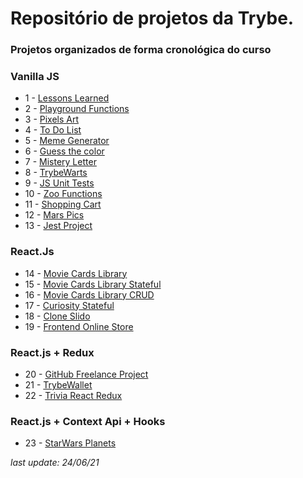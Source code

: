 # Repositório de projetos da Trybe.
### Projetos organizados de forma cronológica do curso
  
### Vanilla JS
- 1 - [Lessons Learned](https://github.com/vitilevi/trybe-projects/tree/main/Lessons-Learned)
- 2 - [Playground Functions](https://github.com/vitilevi/trybe-projects/tree/main/Playground-Functions)
- 3 - [Pixels Art](https://github.com/vitilevi/trybe-projects/tree/main/Pixels-Art)
- 4 - [To Do List](https://github.com/vitilevi/trybe-projects/tree/main/Todo-List)
- 5 - [Meme Generator](https://github.com/vitilevi/trybe-projects/tree/main/Meme-Generator)
- 6 - [Guess the color](https://github.com/vitilevi/trybe-projects/tree/main/Color-Guess)
- 7 - [Mistery Letter](https://github.com/vitilevi/trybe-projects/tree/main/Mistery-Letter)
- 8 - [TrybeWarts](https://github.com/vitilevi/trybe-projects/tree/main/TrybeWarts)
- 9 - [JS Unit Tests](https://github.com/vitilevi/trybe-projects/tree/main/Js-Unit-Tests)
- 10 - [Zoo Functions](https://github.com/vitilevi/trybe-projects/tree/main/Zoo-Functions)
- 11 - [Shopping Cart](https://github.com/vitilevi/trybe-projects/tree/main/Shopping-Cart)
- 12 - [Mars Pics](https://github.com/vitilevi/trybe-projects/tree/main/Mars-Pics)
- 13 - [Jest Project](https://github.com/vitilevi/trybe-projects/tree/main/Jest-Project)
### React.Js
- 14 - [Movie Cards Library](https://github.com/vitilevi/trybe-projects/tree/main/Movie-Cards-Library)
- 15 - [Movie Cards Library Stateful](https://github.com/vitilevi/trybe-projects/tree/main/Movie-Cards-Library-Stateful)
- 16 - [Movie Cards Library CRUD](https://github.com/vitilevi/trybe-projects/tree/main/Movie-Cards-Library-CRUD)
- 17 - [Curiosity Stateful](https://github.com/vitilevi/trybe-projects/tree/main/Curiosity-Stateful)
- 18 - [Clone Slido](https://github.com/vitilevi/trybe-projects/tree/main/Clone-Slido)
- 19 - [Frontend Online Store](https://github.com/vitilevi/trybe-projects/tree/main/FrontEnd-Online-Store)
### React.js + Redux
- 20 - [GitHub Freelance Project](https://github.com/vitilevi/githubproject)
- 21 - [TrybeWallet]()
- 22 - [Trivia React Redux](https://github.com/vitilevi/trybe-projects/tree/main/Trivia-React-Redux)
### React.js + Context Api + Hooks
- 23 - [StarWars Planets]()
  
  
*last update: 24/06/21*
